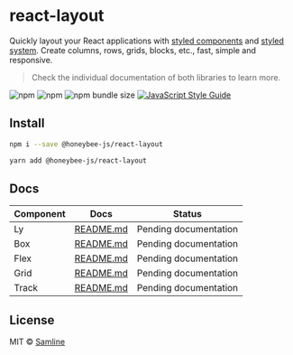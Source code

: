 # react-layout

Quickly layout your React applications with [styled components](https://styled-components.com) and [styled system](https://styled-system.com). Create columns, rows, grids, blocks, etc., fast, simple and responsive.

> Check the individual documentation of both libraries to learn more.

![npm](https://img.shields.io/npm/v/@honeybee-js/react-layout?style=flat-square)
![npm](https://img.shields.io/npm/dt/react-layout?style=flat-square)
![npm bundle size](https://img.shields.io/bundlephobia/min/@honeybee-js/react-layout?style=flat-square)
[![JavaScript Style Guide](https://img.shields.io/badge/code_style-standard-brightgreen.svg?style=flat-square)](https://standardjs.com)

## Install

```bash
npm i --save @honeybee-js/react-layout
```

```bash
yarn add @honeybee-js/react-layout
```

## Docs

| Component | Docs                                                                                | Status                |
| --------- | ----------------------------------------------------------------------------------- | --------------------- |
| Ly        | [README.md](https://github.com/samline/react-layout/tree/main/docs/Ly/README.md)    | Pending documentation |
| Box       | [README.md](https://github.com/samline/react-layout/tree/main/docs/Box/README.md)   | Pending documentation |
| Flex      | [README.md](https://github.com/samline/react-layout/tree/main/docs/Flex/README.md)  | Pending documentation |
| Grid      | [README.md](https://github.com/samline/react-layout/tree/main/docs/Grid/README.md)  | Pending documentation |
| Track     | [README.md](https://github.com/samline/react-layout/tree/main/docs/Track/README.md) | Pending documentation |

## License

MIT © [Samline](https://github.com/samline)
